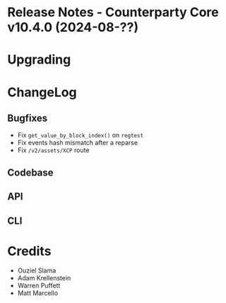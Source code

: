 # Release Notes - Counterparty Core v10.4.0 (2024-08-??)

# Upgrading

# ChangeLog

## Bugfixes

* Fix `get_value_by_block_index()` on `regtest`
* Fix events hash mismatch after a reparse
* Fix `/v2/assets/XCP` route

## Codebase

## API

## CLI

# Credits

* Ouziel Slama
* Adam Krellenstein
* Warren Puffett
* Matt Marcello